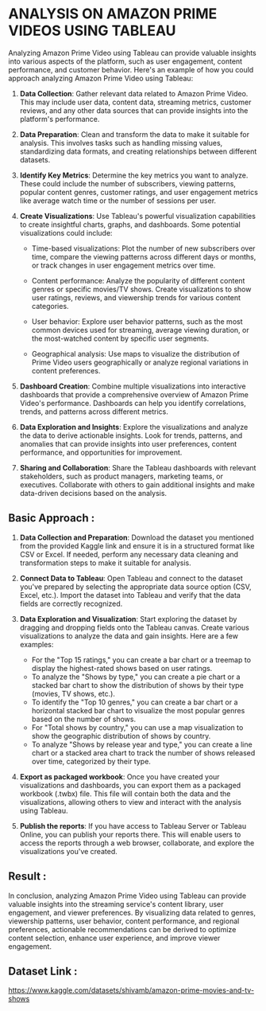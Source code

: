 # ANALYSIS ON AMAZON PRIME VIDEOS USING TABLEAU

Analyzing Amazon Prime Video using Tableau can provide valuable insights into various aspects of the platform, such as user engagement, content performance, and customer behavior. Here's an example of how you could approach analyzing Amazon Prime Video using Tableau:

1. **Data Collection**: Gather relevant data related to Amazon Prime Video. This may include user data, content data, streaming metrics, customer reviews, and any other data sources that can provide insights into the platform's performance.

2. **Data Preparation**: Clean and transform the data to make it suitable for analysis. This involves tasks such as handling missing values, standardizing data formats, and creating relationships between different datasets.

3. **Identify Key Metrics**: Determine the key metrics you want to analyze. These could include the number of subscribers, viewing patterns, popular content genres, customer ratings, and user engagement metrics like average watch time or the number of sessions per user.

4. **Create Visualizations**: Use Tableau's powerful visualization capabilities to create insightful charts, graphs, and dashboards. Some potential visualizations could include:

   - Time-based visualizations: Plot the number of new subscribers over time, compare the viewing patterns across different days or months, or track changes in user engagement metrics over time.
   
   - Content performance: Analyze the popularity of different content genres or specific movies/TV shows. Create visualizations to show user ratings, reviews, and viewership trends for various content categories.
   
   - User behavior: Explore user behavior patterns, such as the most common devices used for streaming, average viewing duration, or the most-watched content by specific user segments.

   - Geographical analysis: Use maps to visualize the distribution of Prime Video users geographically or analyze regional variations in content preferences.

5. **Dashboard Creation**: Combine multiple visualizations into interactive dashboards that provide a comprehensive overview of Amazon Prime Video's performance. Dashboards can help you identify correlations, trends, and patterns across different metrics.

6. **Data Exploration and Insights**: Explore the visualizations and analyze the data to derive actionable insights. Look for trends, patterns, and anomalies that can provide insights into user preferences, content performance, and opportunities for improvement.

7. **Sharing and Collaboration**: Share the Tableau dashboards with relevant stakeholders, such as product managers, marketing teams, or executives. Collaborate with others to gain additional insights and make data-driven decisions based on the analysis.

## Basic Approach :

1. **Data Collection and Preparation**: Download the dataset you mentioned from the provided Kaggle link and ensure it is in a structured format like CSV or Excel. If needed, perform any necessary data cleaning and transformation steps to make it suitable for analysis.

2. **Connect Data to Tableau**: Open Tableau and connect to the dataset you've prepared by selecting the appropriate data source option (CSV, Excel, etc.). Import the dataset into Tableau and verify that the data fields are correctly recognized.

3. **Data Exploration and Visualization**: Start exploring the dataset by dragging and dropping fields onto the Tableau canvas. Create various visualizations to analyze the data and gain insights. Here are a few examples:

   - For the "Top 15 ratings," you can create a bar chart or a treemap to display the highest-rated shows based on user ratings.
   - To analyze the "Shows by type," you can create a pie chart or a stacked bar chart to show the distribution of shows by their type (movies, TV shows, etc.).
   - To identify the "Top 10 genres," you can create a bar chart or a horizontal stacked bar chart to visualize the most popular genres based on the number of shows.
   - For "Total shows by country," you can use a map visualization to show the geographic distribution of shows by country.
   - To analyze "Shows by release year and type," you can create a line chart or a stacked area chart to track the number of shows released over time, categorized by their type.

4. **Export as packaged workbook**: Once you have created your visualizations and dashboards, you can export them as a packaged workbook (.twbx) file. This file will contain both the data and the visualizations, allowing others to view and interact with the analysis using Tableau.

5. **Publish the reports**: If you have access to Tableau Server or Tableau Online, you can publish your reports there. This will enable users to access the reports through a web browser, collaborate, and explore the visualizations you've created.

## Result :

In conclusion, analyzing Amazon Prime Video using Tableau can provide valuable insights
into the streaming service's content library, user engagement, and viewer preferences. By
visualizing data related to genres, viewership patterns, user behavior, content
performance, and regional preferences, actionable recommendations can be derived to
optimize content selection, enhance user experience, and improve viewer engagement.

## Dataset Link :
https://www.kaggle.com/datasets/shivamb/amazon-prime-movies-and-tv-shows
